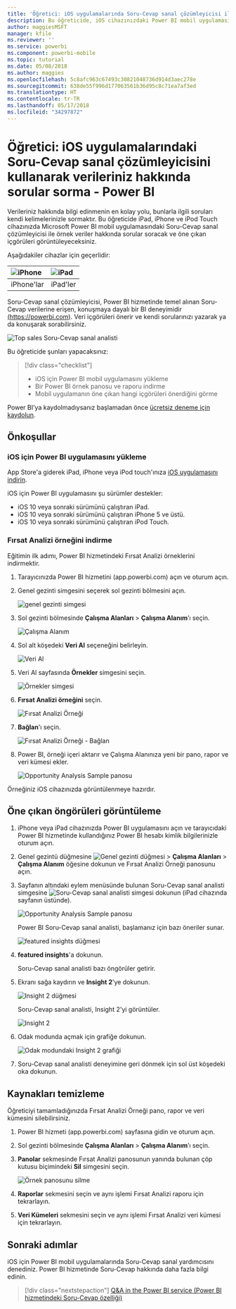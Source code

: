 ```yaml
---
title: 'Öğretici: iOS uygulamalarında Soru-Cevap sanal çözümleyicisi ile soru sorma - Power BI'
description: Bu öğreticide, iOS cihazınızdaki Power BI mobil uygulamasında yer alan Soru-Cevap sanal analistini kullanarak kendi kelimelerinizle örnek verilerle ilgili sorular soracaksınız.
author: maggiesMSFT
manager: kfile
ms.reviewer: ''
ms.service: powerbi
ms.component: powerbi-mobile
ms.topic: tutorial
ms.date: 05/08/2018
ms.author: maggies
ms.openlocfilehash: 5c8afc963c67493c30821048736d914d3aec278e
ms.sourcegitcommit: 638de55f996d177063561b36d95c8c71ea7af3ed
ms.translationtype: HT
ms.contentlocale: tr-TR
ms.lasthandoff: 05/17/2018
ms.locfileid: "34297872"
---
```

# <a name="tutorial-ask-questions-about-your-data-with-the-qa-virtual-analyst-in-ios-apps---power-bi"></a>Öğretici: iOS uygulamalarındaki Soru-Cevap sanal çözümleyicisini kullanarak verileriniz hakkında sorular sorma - Power BI

Verileriniz hakkında bilgi edinmenin en kolay yolu, bunlarla ilgili soruları kendi kelimelerinizle sormaktır. Bu öğreticide iPad, iPhone ve iPod Touch cihazınızda Microsoft Power BI mobil uygulamasındaki Soru-Cevap sanal çözümleyicisi ile örnek veriler hakkında sorular soracak ve öne çıkan içgörüleri görüntüleyeceksiniz. 

Aşağıdakiler cihazlar için geçerlidir:

| ![iPhone](media/tutorial-mobile-apps-ios-qna/iphone-logo-50-px.png) | ![iPad](media/tutorial-mobile-apps-ios-qna/ipad-logo-50-px.png) |
|:--- |:--- |
| iPhone'lar |iPad'ler |

Soru-Cevap sanal çözümleyicisi, Power BI hizmetinde temel alınan Soru-Cevap verilerine erişen, konuşmaya dayalı bir BI deneyimidir [(https://powerbi.com)](https://powerbi.com). Veri içgörüleri önerir ve kendi sorularınızı yazarak ya da konuşarak sorabilirsiniz.

![Top sales Soru-Cevap sanal analisti](media/tutorial-mobile-apps-ios-qna/power-bi-ios-q-n-a-top-sale-intro.png)

Bu öğreticide şunları yapacaksınız:

> [!div class="checklist"]
> * iOS için Power BI mobil uygulamasını yükleme
> * Bir Power BI örnek panosu ve raporu indirme
> * Mobil uygulamanın öne çıkan hangi içgörüleri önerdiğini görme

Power BI’ya kaydolmadıysanız başlamadan önce [ücretsiz deneme için kaydolun](https://app.powerbi.com/signupredirect?pbi_source=web).

## <a name="prerequisites"></a>Önkoşullar

### <a name="install-the-power-bi-for-ios-app"></a>iOS için Power BI uygulamasını yükleme
App Store'a giderek iPad, iPhone veya iPod touch'ınıza [iOS uygulamasını indirin](http://go.microsoft.com/fwlink/?LinkId=522062 "iPhone uygulamasını indirin").

iOS için Power BI uygulamasını şu sürümler destekler:
- iOS 10 veya sonraki sürümünü çalıştıran iPad.
- iOS 10 veya sonraki sürümünü çalıştıran iPhone 5 ve üstü. 
- iOS 10 veya sonraki sürümünü çalıştıran iPod Touch.

### <a name="download-the-opportunity-analysis-sample"></a>Fırsat Analizi örneğini indirme
Eğitimin ilk adımı, Power BI hizmetindeki Fırsat Analizi örneklerini indirmektir.

1. Tarayıcınızda Power BI hizmetini (app.powerbi.com) açın ve oturum açın.

1. Genel gezinti simgesini seçerek sol gezinti bölmesini açın.

    ![genel gezinti simgesi](media/tutorial-mobile-apps-ios-qna/power-bi-android-quickstart-global-nav-icon.png)

2. Sol gezinti bölmesinde **Çalışma Alanları** > **Çalışma Alanım**’ı seçin.

    ![Çalışma Alanım](media/tutorial-mobile-apps-ios-qna/power-bi-android-quickstart-my-workspace.png)

3. Sol alt köşedeki **Veri Al** seçeneğini belirleyin.
   
    ![Veri Al](media/tutorial-mobile-apps-ios-qna/power-bi-get-data.png)

3. Veri Al sayfasında **Örnekler** simgesini seçin.
   
   ![Örnekler simgesi](media/tutorial-mobile-apps-ios-qna/power-bi-samples-icon.png)

4. **Fırsat Analizi örneğini** seçin.
 
    ![Fırsat Analizi Örneği](media/tutorial-mobile-apps-ios-qna/power-bi-oa.png)
 
8. **Bağlan**'ı seçin.  
  
   ![Fırsat Analizi Örneği - Bağlan](media/tutorial-mobile-apps-ios-qna/opportunity-connect.png)
   
5. Power BI, örneği içeri aktarır ve Çalışma Alanınıza yeni bir pano, rapor ve veri kümesi ekler.
   
   ![Opportunity Analysis Sample panosu](media/tutorial-mobile-apps-ios-qna/power-bi-service-opportunity-sample.png)

Örneğiniz iOS cihazınızda görüntülenmeye hazırdır.

## <a name="try-featured-insights"></a>Öne çıkan öngörüleri görüntüleme
1. iPhone veya iPad cihazınızda Power BI uygulamasını açın ve tarayıcıdaki Power BI hizmetinde kullandığınız Power BI hesabı kimlik bilgilerinizle oturum açın.

1.  Genel gezintü düğmesine ![Genel gezinti düğmesi](media/mobile-ipad-app-get-started/power-bi-iphone-global-nav-button.png) > **Çalışma Alanları** > **Çalışma Alanım** öğesine dokunun ve Fırsat Analizi Örneği panosunu açın.

2. Sayfanın altındaki eylem menüsünde bulunan Soru-Cevap sanal analisti simgesine ![Soru-Cevap sanal analisti simgesi](media/tutorial-mobile-apps-ios-qna/power-bi-ios-q-n-a-icon.png) dokunun (iPad cihazında sayfanın üstünde).

     ![Opportunity Analysis Sample panosu](media/tutorial-mobile-apps-ios-qna/power-bi-ios-qna-opportunity-analysis.png)

     Power BI Soru-Cevap sanal analisti, başlamanız için bazı öneriler sunar.

     ![featured insights düğmesi](media/tutorial-mobile-apps-ios-qna/power-bi-ios-qna-suggest-insights.png)
3. **featured insights**'a dokunun.

     Soru-Cevap sanal analisti bazı öngörüler getirir.
4. Ekranı sağa kaydırın ve **Insight 2**'ye dokunun.

    ![Insight 2 düğmesi](media/tutorial-mobile-apps-ios-qna/power-bi-ios-qna-suggest-insight-2.png)

     Soru-Cevap sanal analisti, Insight 2'yi görüntüler.

    ![Insight 2](media/tutorial-mobile-apps-ios-qna/power-bi-ios-qna-show-insight-2.png)
5. Odak modunda açmak için grafiğe dokunun.

    ![Odak modundaki Insight 2 grafiği](media/tutorial-mobile-apps-ios-qna/power-bi-ios-qna-open-insight-2.png)
6. Soru-Cevap sanal analisti deneyimine geri dönmek için sol üst köşedeki oka dokunun.

## <a name="clean-up-resources"></a>Kaynakları temizleme

Öğreticiyi tamamladığınızda Fırsat Analizi Örneği pano, rapor ve veri kümesini silebilirsiniz.

1. Power BI hizmeti (app.powerbi.com) sayfasına gidin ve oturum açın.

2. Sol gezinti bölmesinde **Çalışma Alanları** > **Çalışma Alanım**’ı seçin.

3. **Panolar** sekmesinde Fırsat Analizi panosunun yanında bulunan çöp kutusu biçimindeki **Sil** simgesini seçin.

    ![Örnek panosunu silme](media/tutorial-mobile-apps-ios-qna/power-bi-service-delete-opportunity-sample.png)

4. **Raporlar** sekmesini seçin ve aynı işlemi Fırsat Analizi raporu için tekrarlayın.

5. **Veri Kümeleri** sekmesini seçin ve aynı işlemi Fırsat Analizi veri kümesi için tekrarlayın.


## <a name="next-steps"></a>Sonraki adımlar

iOS için Power BI mobil uygulamalarında Soru-Cevap sanal yardımcısını denediniz. Power BI hizmetinde Soru-Cevap hakkında daha fazla bilgi edinin.
> [!div class="nextstepaction"]
> [Q&A in the Power BI service (Power BI hizmetindeki Soru-Cevap özelliği)](/.power-bi-q-and-a.md)

